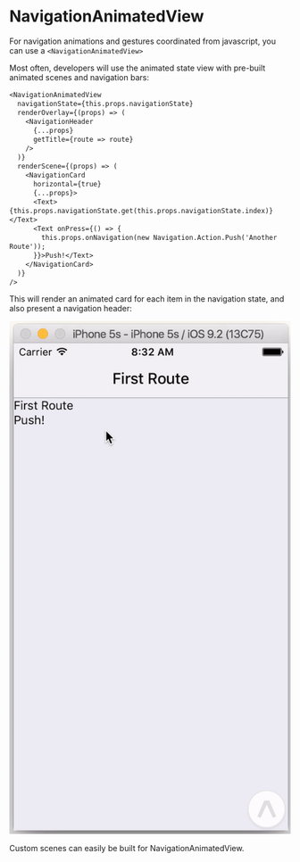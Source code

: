 # NavigationAnimatedView

For navigation animations and gestures coordinated from javascript, you can use a `<NavigationAnimatedView>`

Most often, developers will use the animated state view with pre-built animated scenes and navigation bars:

```
<NavigationAnimatedView
  navigationState={this.props.navigationState}
  renderOverlay={(props) => (
    <NavigationHeader
      {...props}
      getTitle={route => route}
    />
  )}
  renderScene={(props) => (
    <NavigationCard
      horizontal={true}
      {...props}>
      <Text>{this.props.navigationState.get(this.props.navigationState.index)}</Text>
      <Text onPress={() => {
        this.props.onNavigation(new Navigation.Action.Push('Another Route'));
      }}>Push!</Text>
    </NavigationCard>
  )}
/>
```

This will render an animated card for each item in the navigation state, and also present a navigation header:

![](images/anim_stack.gif)

Custom scenes can easily be built for NavigationAnimatedView.